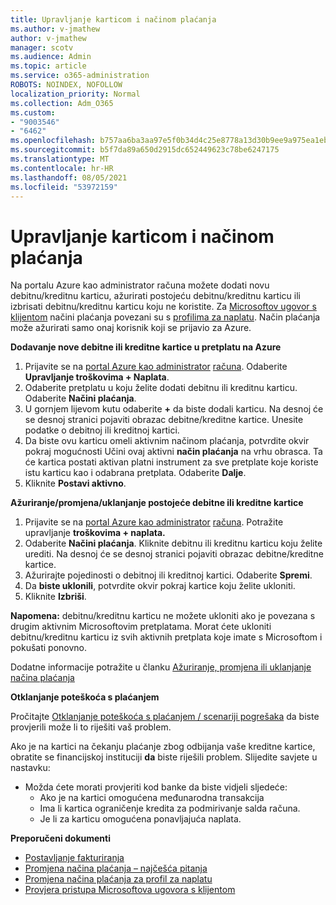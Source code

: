 ```yaml
---
title: Upravljanje karticom i načinom plaćanja
ms.author: v-jmathew
author: v-jmathew
manager: scotv
ms.audience: Admin
ms.topic: article
ms.service: o365-administration
ROBOTS: NOINDEX, NOFOLLOW
localization_priority: Normal
ms.collection: Adm_O365
ms.custom:
- "9003546"
- "6462"
ms.openlocfilehash: b757aa6ba3aa97e5f0b34d4c25e8778a13d30b9ee9a975ea1eb28a6afba4f8c7
ms.sourcegitcommit: b5f7da89a650d2915dc652449623c78be6247175
ms.translationtype: MT
ms.contentlocale: hr-HR
ms.lasthandoff: 08/05/2021
ms.locfileid: "53972159"
---
```

# <a name="manage-card-and-payment-method"></a>Upravljanje karticom i načinom plaćanja

Na portalu Azure kao administrator računa možete dodati novu debitnu/kreditnu karticu, ažurirati postojeću debitnu/kreditnu karticu ili izbrisati debitnu/kreditnu karticu koju ne koristite. Za [Microsoftov ugovor s klijentom](https://docs.microsoft.com/azure/billing/billing-how-to-change-credit-card?WT.mc_id=Portal-Microsoft_Azure_Support#check-access-to-a-microsoft-customer-agreement) načini plaćanja povezani su s [profilima za naplatu](https://docs.microsoft.com/azure/billing/billing-how-to-change-credit-card?WT.mc_id=Portal-Microsoft_Azure_Support#change-payment-method-for-a-billing-profile). Način plaćanja može ažurirati samo onaj korisnik koji se prijavio za Azure.

**Dodavanje nove debitne ili kreditne kartice u pretplatu na Azure**

1. Prijavite se na [portal Azure kao administrator](https://ms.portal.azure.com/) [računa](https://docs.microsoft.com/azure/cost-management-billing/manage/billing-subscription-transfer?WT.mc_id=Portal-Microsoft_Azure_Support#whoisaa). Odaberite **Upravljanje troškovima + Naplata**.
2. Odaberite pretplatu u koju želite dodati debitnu ili kreditnu karticu. Odaberite **Načini plaćanja**.
3. U gornjem lijevom kutu odaberite **+** da biste dodali karticu. Na desnoj će se desnoj stranici pojaviti obrazac debitne/kreditne kartice. Unesite podatke o debitnoj ili kreditnoj kartici.
4. Da biste ovu karticu omeli aktivnim načinom plaćanja, potvrdite okvir pokraj mogućnosti Učini ovaj aktivni **način plaćanja** na vrhu obrasca. Ta će kartica postati aktivan platni instrument za sve pretplate koje koriste istu karticu kao i odabrana pretplata. Odaberite **Dalje**.
5. Kliknite **Postavi aktivno**. 
 
**Ažuriranje/promjena/uklanjanje postojeće debitne ili kreditne kartice**

1.  Prijavite se na [portal Azure kao administrator](https://portal.azure.com/) [računa](https://docs.microsoft.com/azure/billing/billing-subscription-transfer?WT.mc_id=Portal-Microsoft_Azure_Support#whoisaa). Potražite upravljanje **troškovima + naplata.**
2.  Odaberite **Načini plaćanja**. Kliknite debitnu ili kreditnu karticu koju želite urediti. Na desnoj će se desnoj stranici pojaviti obrazac debitne/kreditne kartice.
3.  Ažurirajte pojedinosti o debitnoj ili kreditnoj kartici. Odaberite **Spremi**.
4.  Da **biste uklonili**, potvrdite okvir pokraj kartice koju želite ukloniti.
5.  Kliknite **Izbriši**.

**Napomena:** debitnu/kreditnu karticu ne možete ukloniti ako je povezana s drugim aktivnim Microsoftovim pretplatama. Morat ćete ukloniti debitnu/kreditnu karticu iz svih aktivnih pretplata koje imate s Microsoftom i pokušati ponovno.

Dodatne informacije potražite u članku [Ažuriranje, promjena ili uklanjanje načina plaćanja](https://docs.microsoft.com/azure/billing/billing-how-to-change-credit-card?WT.mc_id=Portal-Microsoft_Azure_Support)

**Otklanjanje poteškoća s plaćanjem**

Pročitajte [Otklanjanje poteškoća s plaćanjem / scenariji pogrešaka](https://docs.microsoft.com/azure/cost-management-billing/manage/billing-troubleshoot-azure-payment-issues) da biste provjerili može li to riješiti vaš problem.

Ako je na kartici na čekanju plaćanje zbog odbijanja vaše kreditne kartice, obratite se financijskoj instituciji **da** biste riješili problem. Slijedite savjete u nastavku:

- Možda ćete morati provjeriti kod banke da biste vidjeli sljedeće: 
    - Ako je na kartici omogućena međunarodna transakcija
    - Ima li kartica ograničenje kredita za podmirivanje salda računa.
    - Je li za karticu omogućena ponavljajuća naplata.

**Preporučeni dokumenti**

- [Postavljanje fakturiranja](https://docs.microsoft.com/azure/cost-management-billing/manage/pay-by-invoice)
- [Promjena načina plaćanja – najčešća pitanja](https://docs.microsoft.com/azure/cost-management-billing/manage/change-credit-card?WT.mc_id=Portal-Microsoft_Azure_Support#frequently-asked-questions)
- [Promjena načina plaćanja za profil za naplatu](https://docs.microsoft.com/azure/cost-management-billing/manage/change-credit-card?WT.mc_id=Portal-Microsoft_Azure_Support#change-payment-method-for-a-billing-profile)
- [Provjera pristupa Microsoftova ugovora s klijentom](https://docs.microsoft.com/azure/cost-management-billing/manage/change-credit-card?WT.mc_id=Portal-Microsoft_Azure_Support#check-access-to-a-microsoft-customer-agreement)
